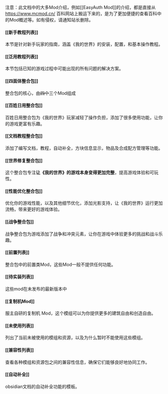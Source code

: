 注意：此文档中的大多Mod介绍，例如[[EasyAuth Mod]]的介绍，都是直接从 https://www.mcmod.cn/ 百科网站上搬运下来的，是为了更加便捷的查看百科中的Mod概述等。如有侵权，请通知站长删除。

#### [[新手教程列表]]
本节是针对新手玩家的指南，涵盖《我的世界》的安装，配置，和基本操作教程。
#### [[泛用教程列表]]
本节包括已知的游戏过程中可能出现的所有问题的解决方案。
#### [[四面体整合包]]
整合包的核心，由~~四个~~三个Mod组成
#### [[百姓日用整合包]]
百姓日用整合包为《我的世界》玩家减轻了操作负担，添加了很多使用功能，让你的游戏更富有乐趣。
#### [[文档教程整合包]]
添加了编写文档，教程，自动补全，方块信息显示，物品及合成配方管理等功能。
#### [[世界修复整合包]]
这个整合包专注**让《我的世界》的游戏本身变得更加完整**，提高游戏体验和可玩性。
#### [[性能优化整合包]]
优化你的游戏性能，以及其他细节优化，添加光影支持，让《我的世界》运行更加流畅，带来更好的游戏体验。
#### [[战争整合包]]
战争整合包为游戏添加了战争和冲突元素，让你在游戏中体验更多的挑战和战斗乐趣。
#### [[前置列表]]
整合包中的前置类Mod，这些Mod一般不提供任何功能。
#### [[待实装列表]]
这些mod在未发布的最新版本中
#### [[复制机Mod]]
服主自研的复制机 Mod，这个模组可以为你提供更多的建筑自由和创造自由。
#### [[未使用列表]]
列出了当前未被使用的模组和资源，以及为什么暂时不能使用这些模组。
#### [[兼容性列表]]
查看各种模组和资源包之间的兼容性信息，确保它们能够良好地协同工作。
#### [[自动补全]]
obsidian文档的自动补全功能的模板。